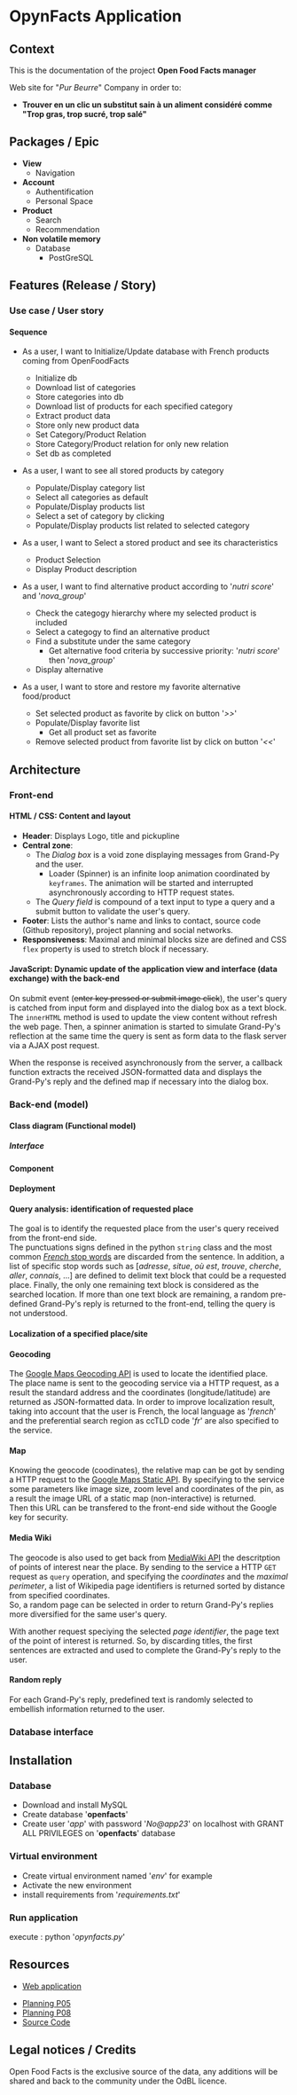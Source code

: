 # OpynFacts Application

## Context

This is the documentation of the project __Open Food Facts manager__

Web site for "_Pur Beurre_" Company in order to:
* __Trouver en un clic un substitut sain à un aliment considéré comme "Trop gras, trop sucré, trop salé"__

## Packages / Epic

* __View__
  * Navigation
* __Account__
  * Authentification
  * Personal Space
* __Product__
  * Search
  * Recommendation
* __Non volatile memory__
  * Database
    * PostGreSQL

## Features (Release / Story)

### Use case / User story

#### Sequence

* As a user, I want to Initialize/Update database with French products coming from OpenFoodFacts
  * Initialize db
  * Download list of categories
  * Store categories into db
  * Download list of products for each specified category
  * Extract product data
  * Store only new product data
  * Set Category/Product Relation
  * Store Category/Product relation for only new relation 
  * Set db as completed

* As a user, I want to see all stored products by category
  * Populate/Display category list
  * Select all categories as default
  * Populate/Display products list
  * Select a set of category by clicking
  * Populate/Display products list related to selected category

* As a user, I want to Select a stored product and see its characteristics
  * Product Selection
  * Display Product description

* As a user, I want to find alternative product according to '_nutri score_' and '_nova_group_'
  * Check the categogy hierarchy where my selected product is included
  * Select a categogy to find an alternative product
  * Find a substitute under the same category
    * Get alternative food criteria by successive priority: '_nutri score_' then '_nova_group_'
  * Display alternative

* As a user, I want to store and restore my favorite alternative food/product
  * Set selected product as favorite by click on button '_>>_'
  * Populate/Display favorite list
    * Get all product set as favorite 
  * Remove selected product from favorite list by click on button '_<<_'

<!--
* As a user, at first I want to get the categories list from Open Food Facts and secondly get the products list from the selected category.
  * Model
    * Get data from openXfacts site
      * use the openfoodfacts API
    * Get data from db
* As a user, I want to find alternative product according to __some criterias to define__
  * Check the categogy hierarchy where my selected product is included.
  * Select a categogy to find an alternative product.
* As a user, I want to store and restore my data into database
  * system use a MySQL DB
    * Create db
    * Initialize db
      * Store categories data into db
* As a user, I want to use a GUI to interact with db

### tasks

* sub-task

## Algorithm

## Workflow

* Activity diagram
* Processus

## Difficulty

* Solution

-->


## Architecture

### Front-end

#### HTML / CSS: Content and layout

- __Header__: Displays Logo, title and pickupline
- __Central zone__:
  - The _Dialog box_ is a void zone displaying messages from Grand-Py and the user.
    - Loader (Spinner) is an infinite loop animation coordinated by `keyframes`. The animation will be started and interrupted asynchronously according to HTTP request states.
  - The _Query field_ is compound of a text input to type a query and a submit button to validate the user's query.
- __Footer__: Lists the author's name and links to contact, source code (Github repository), project planning and social networks.
- __Responsiveness__: Maximal and minimal blocks size are defined and CSS `flex` property is used to stretch block if necessary.

#### JavaScript: Dynamic update of the application view and interface (data exchange) with the back-end

On submit event (~~enter key pressed or submit image click~~), the user's query is catched from input form and displayed into the dialog box as a text block. The `innerHTML` method is used to update the view content without refresh the web page.
Then, a spinner animation is started to simulate Grand-Py's reflection at the same time the query is sent as form data to the flask server via a AJAX post request.

When the response is received asynchronously from the server, a callback function extracts the received JSON-formatted data and displays the Grand-Py's reply and the defined map if necessary into the dialog box.

### Back-end (model)

#### Class diagram (Functional model)

##### Interface

#### Component

#### Deployment

#### Query analysis: identification of requested place

The goal is to identify the requested place from the user's query received from the front-end side.  
The punctuations signs defined in the python `string` class and the most common [_French_ stop words](https://github.com/6/stopwords-json/blob/master/dist/fr.json) are discarded from the sentence. In addition, a list of specific stop words such as [_adresse_, _situe_, _où est_, _trouve_, _cherche_, _aller_, _connais_, ...] are defined to delimit text block that could be a requested place.
Finally, the only one remaining text block is considered as the searched location. If more than one text block are remaining, a random pre-defined Grand-Py's reply is returned to the front-end, telling the query is not understood.

#### Localization of a specified place/site

#### Geocoding

The [Google Maps Geocoding API](https://developers.google.com/maps/documentation/geocoding) is used to locate the identified place.  
The place name is sent to the geocoding service via a HTTP request, as a result the standard address and the coordinates (longitude/latitude) are returned as JSON-formatted data.
In order to improve localization result, taking into account that the user is French, the local language as '_french_' and the preferential search region as ccTLD code '_fr_' are also specified to the service.

#### Map

Knowing the geocode (coodinates), the relative map can be got by sending a HTTP request to the [Google Maps Static API](https://developers.google.com/maps/documentation/maps-static). By specifying to the service some parameters like image size, zoom level and coordinates of the pin, as a result the image URL of a static map (non-interactive) is returned.  
Then this URL can be transfered to the front-end side without the Google key for security.

#### Media Wiki

The geocode is also used to get back from [MediaWiki API](https://www.mediawiki.org/wiki/API:Main_page) the descritption of points of interest near the place. By sending to the service a HTTP `GET` request as `query` operation, and specifying the _coordinates_ and the _maximal perimeter_, a list of Wikipedia page identifiers is returned sorted by distance from specified coordinates.  
So, a random page can be selected in order to return Grand-Py's replies more diversified for the same user's query.

With another request speciying the selected _page identifier_, the page text of the point of interest is returned. So, by discarding titles, the first sentences are extracted and used to complete the Grand-Py's reply to the user.

#### Random reply

For each Grand-Py's reply, predefined text is randomly selected to embellish information returned to the user.


### Database interface

<!--
#### Hosting

- As a user, I want to  > Prod
  - configure heroku
  - variable d'environnement : clé google

## Intégration continue

Tests unitaires
- mock
couverture
linter
-->
<!-- 
## Installation

### Virtual environment

- Create virtual environment named '_venv_' for example
- Activate the new environment
- Install requirements from '_requirements.txt_'

### Start

```Python
python run.py
``` 
-->

## Installation

### Database
* Download and install MySQL
* Create database '__openfacts__' 
* Create user '_app_' with password '_No@app23_' on localhost with GRANT ALL PRIVILEGES on '__openfacts__' database 

### Virtual environment
* Create virtual environment named '_env_' for example
* Activate the new environment
* install requirements from '_requirements.txt_'

### Run application
execute : python '_opynfacts.py_'

## Resources

- [Web application](https://z-pur-beurre.herokuapp.com)
* [Planning P05](https://trello.com/b/LZOSEDow/opynfacts)
* [Planning P08](https://www.pivotaltracker.com/n/projects/2436156)
* [Source Code](https://github.com/MikodeSan/OpynFacts)

## Legal notices / Credits

Open Food Facts is the exclusive source of the data, any additions will be shared and back to the community under the OdBL licence.
